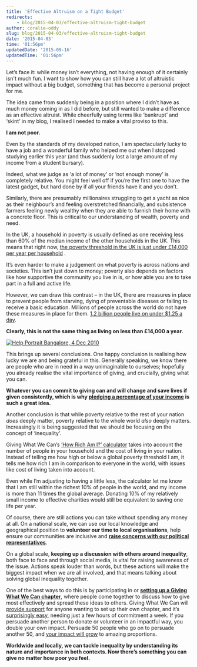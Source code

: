 ```yaml
---
title: 'Effective Altruism on a Tight Budget'
redirects:
    - blog/2015-04-03/effective-altruism-tight-budget
author: coralie-oddy
slug: blog/2015-04-03/effective-altruism-tight-budget
date: '2015-04-03'
time: '01:56pm'
updatedDate: '2015-09-16'
updatedTime: '01:56pm'
---
```

Let’s face it: while money isn’t everything, not having enough of it certainly isn't much fun. I want to show how you can still have a lot of altruistic impact without a big budget, something that has become a personal project for me.

The idea came from suddenly being in a position where I didn’t have as much money coming in as I did before, but still wanted to make a difference as an effective altruist. While cheerfully using terms like ‘bankrupt’ and ‘skint’ in my blog, I realised I needed to make a vital proviso to this.

**I am not poor.**

Even by the standards of my developed nation, I am spectacularly lucky to have a job and a wonderful family who helped me out when I stopped studying earlier this year (and thus suddenly lost a large amount of my income from a student bursary).

Indeed, what we judge as ‘a lot of money’ or ‘not enough money’ is completely relative. You might feel well off if you’re the first one to have the latest gadget, but hard done by if all your friends have it and you don’t.

Similarly, there are presumably millionaires struggling to get a yacht as nice as their neighbour’s and feeling overstretched financially, and subsistence farmers feeling newly wealthy when they are able to furnish their home with a concrete floor. This is critical to our understanding of wealth, poverty and need.

In the UK, a household in poverty is usually defined as one receiving less than 60% of the median income of the other households in the UK. This means that right now, [the poverty threshold in the UK is just under £14,000 per year per household]( http://www.jrf.org.uk/sites/files/jrf/poverty-definitions.pdf) .

It’s even harder to make a judgement on what poverty is across nations and societies. This isn’t just down to money; poverty also depends on factors like how supportive the community you live in is, or how able you are to take part in a full and active life.

However, we can draw this contrast – in the UK, there are measures in place to prevent people from starving, dying of preventable diseases or failing to receive a basic education. Millions of people across the world do not have these measures in place for them. [1.2 billion people live on under $1.25 a day](http://www.theguardian.com/society/2014/sep/05/poverty-uk-better-calling-it-inequality).

**Clearly, this is not the same thing as living on less than £14,000 a year.**

[![Help Portrait Bangalore, 4 Dec 2010](https://farm6.staticflickr.com/5089/5254018873_a83d839c30_n.jpg)](https://www.flickr.com/photos/tamald/5254018873)

This brings up several conclusions. One happy conclusion is realising how lucky we are and being grateful in this. Generally speaking, we know there are people who are in need in a way unimaginable to ourselves; hopefully you already realise the vital importance of giving, and crucially, giving what you can.

**Whatever you can commit to giving can and will change and save lives if given consistently, which is why [pledging a percentage of your income](https://www.givingwhatwecan.org/get-involved/become-member) is such a great idea.**

Another conclusion is that while poverty relative to the rest of your nation _does_ deeply matter, poverty relative to the whole world _also_ deeply matters. Increasingly it is being suggested that we should be focusing on the concept of ‘inequality’.

Giving What We Can’s [‘How Rich Am I?’ calculator](https://www.givingwhatwecan.org/get-involved/how-rich-am-i?) takes into account the number of people in your household and the cost of living in your nation. Instead of telling me how high or below a global poverty threshold I am, it tells me how rich I am in comparison to everyone in the world, with issues like cost of living taken into account.

Even while I’m adjusting to having a little less, the calculator let me know that I am still within the richest 10% of people in the world, and my income is more than 11 times the global average. Donating 10% of my relatively small income to effective charities would still be equivalent to saving one life per year.

Of course, there are still actions you can take without spending any money at all. On a national scale, we can use our local knowledge and geographical position to **volunteer our time to local organisations**, help ensure our communities are inclusive and **[raise concerns with our political representatives]( https://www.writetothem.com/)**.

On a global scale, **keeping up a discussion with others around inequality**, both face to face and through social media, is vital for raising awareness of the issue. Actions speak louder than words, but these actions will make the biggest impact when we are all involved, and that means talking about solving global inequality together.

One of the best ways to do this is by participating in or **[setting up a Giving What We Can chapter](https://www.givingwhatwecan.org/blog/2015-02-20/why-havent-you-set-chapter-yet)**, where people come together to discuss how to give most effectively and spread these ideas to others. Giving What We Can will [provide support](https://www.givingwhatwecan.org/get-involved/chapters) for anyone wanting to set up their own chapter, and it’s [surprisingly easy](https://www.givingwhatwecan.org/blog/2015-03-05/how-i-organise-growing-chapter-in-big-city-in-less-30-minutes-month), needing just a few hours of commitment a week. If you persuade another person to donate or volunteer in an impactful way, you double your own impact. Persuade 50 people who go on to persuade another 50, and [your impact will grow](https://www.givingwhatwecan.org/blog/2015-03-17/value-starting-chapter) to amazing proportions.

**Worldwide and locally, we can tackle inequality by understanding its nature and importance in both contexts. Now there’s something you can give no matter how poor you feel.**